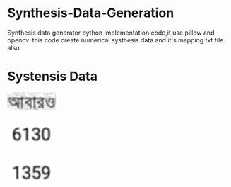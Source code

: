 # Synthesis-Data-Generation
Synthesis data generator python implementation code,it use pillow and opencv. this code create numerical systhesis data and it's mapping txt file also.

# Systensis Data

  ![](orginal_আবারও.png)
  
  ![alt text](blurred_8040.png)
  
  ![alt text](blurred_8041.png)

